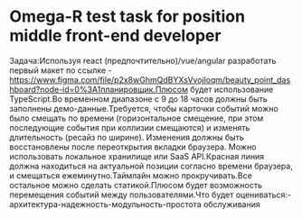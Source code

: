 # Omega-R test task for position middle front-end developer

Задача:Используя react (предпочтительно)/vue/angular разработать первый макет по ссылке -https://www.figma.com/file/p2x8wGhmQdBYXsVvojloqm/beauty_point_dashboard?node-id=0%3A1планировщик.Плюсом будет использование TypeScript.Во временном диапазоне с 9 до 18 часов должны быть заполнены демо-данные.Требуется, чтобы карточки событий можно было смещать по времени (горизонтальное смещение, при этом последующие события при коллизии смещаются) и изменять длительность (ресайз по ширине). Изменения должны быть восстановлены после переоткрытия вкладки браузера. Можно использовать локальное хранилище или SaaS API.Красная линия должна находиться на актуальной позиции согласно времени браузера, и смещаться ежеминутно.Таймлайн можно прокручивать.Все остальное можно сделать статикой.Плюсом будет возможность перемещения событий между пользователями.Что будет оцениваться:-архитектура-надежность-модульность-простота обслуживания
